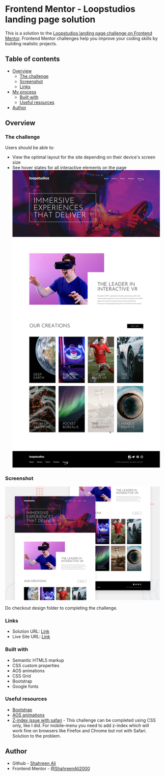 # Frontend Mentor - Loopstudios landing page solution

This is a solution to the [Loopstudios landing page challenge on Frontend Mentor](https://www.frontendmentor.io/challenges/loopstudios-landing-page-N88J5Onjw). Frontend Mentor challenges help you improve your coding skills by building realistic projects.

## Table of contents

- [Overview](#overview)
  - [The challenge](#the-challenge)
  - [Screenshot](#screenshot)
  - [Links](#links)
- [My process](#my-process)
  - [Built with](#built-with)
  - [Useful resources](#useful-resources)
- [Author](#author)

## Overview

### The challenge

Users should be able to:

- View the optimal layout for the site depending on their device's screen size
- See hover states for all interactive elements on the page
![active-states](./design/active-states.jpg)

### Screenshot

![desktop-preview](./design/desktop-preview.jpg)

Do checkout design folder to completing the challenge.

### Links

- Solution URL: [Link](https://www.frontendmentor.io/solutions/loopstudios-landing-page-JfihYNgNb)
- Live Site URL: [Link](https://ShahreenAli2000/Studio-landing-page/)

### Built with

- Semantic HTML5 markup
- CSS custom properties
- AOS animations
- CSS Grid
- Bootstrap
- Google fonts

### Useful resources

- [Bootstrap](https://getbootstrap.com/docs/4.6/getting-started/introduction/)
- [AOS animations](https://michalsnik.github.io/aos/)
- [Z-index issue with safari](https://stackoverflow.com/questions/40895387/z-index-not-working-on-safari-fine-on-firefox-and-chrome) - This challenge can be completed using CSS only, like I did. For mobile-menu you need to add z-index which will work fine on browsers like Firefox and Chrome but not with Safari. Solution to the problem.

## Author

- Github - [Shahreen Ali](https://github.com/ShahreenAli2000/)
- Frontend Mentor - [@ShahreenAli2000](https://www.frontendmentor.io/profile/ShahreenAli2000)
